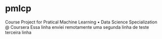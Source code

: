 # pmlcp
Course Project for Pratical Machine Learning • Data Science Specialization @ Coursera
Essa linha enviei remotamente
uma segunda linha de teste 
terceira linha
